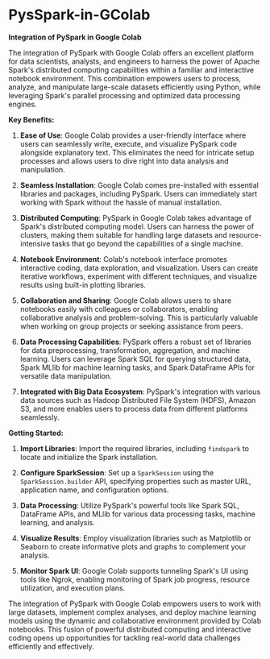 # PysSpark-in-GColab
**Integration of PySpark in Google Colab**

The integration of PySpark with Google Colab offers an excellent platform for data scientists, analysts, and engineers to harness the power of Apache Spark's distributed computing capabilities within a familiar and interactive notebook environment. This combination empowers users to process, analyze, and manipulate large-scale datasets efficiently using Python, while leveraging Spark's parallel processing and optimized data processing engines.

**Key Benefits:**

1. **Ease of Use**: Google Colab provides a user-friendly interface where users can seamlessly write, execute, and visualize PySpark code alongside explanatory text. This eliminates the need for intricate setup processes and allows users to dive right into data analysis and manipulation.

2. **Seamless Installation**: Google Colab comes pre-installed with essential libraries and packages, including PySpark. Users can immediately start working with Spark without the hassle of manual installation.

3. **Distributed Computing**: PySpark in Google Colab takes advantage of Spark's distributed computing model. Users can harness the power of clusters, making them suitable for handling large datasets and resource-intensive tasks that go beyond the capabilities of a single machine.

4. **Notebook Environment**: Colab's notebook interface promotes interactive coding, data exploration, and visualization. Users can create iterative workflows, experiment with different techniques, and visualize results using built-in plotting libraries.

5. **Collaboration and Sharing**: Google Colab allows users to share notebooks easily with colleagues or collaborators, enabling collaborative analysis and problem-solving. This is particularly valuable when working on group projects or seeking assistance from peers.

6. **Data Processing Capabilities**: PySpark offers a robust set of libraries for data preprocessing, transformation, aggregation, and machine learning. Users can leverage Spark SQL for querying structured data, Spark MLlib for machine learning tasks, and Spark DataFrame APIs for versatile data manipulation.

7. **Integrated with Big Data Ecosystem**: PySpark's integration with various data sources such as Hadoop Distributed File System (HDFS), Amazon S3, and more enables users to process data from different platforms seamlessly.

**Getting Started:**

1. **Import Libraries**: Import the required libraries, including `findspark` to locate and initialize the Spark installation.

2. **Configure SparkSession**: Set up a `SparkSession` using the `SparkSession.builder` API, specifying properties such as master URL, application name, and configuration options.

3. **Data Processing**: Utilize PySpark's powerful tools like Spark SQL, DataFrame APIs, and MLlib for various data processing tasks, machine learning, and analysis.

4. **Visualize Results**: Employ visualization libraries such as Matplotlib or Seaborn to create informative plots and graphs to complement your analysis.

5. **Monitor Spark UI**: Google Colab supports tunneling Spark's UI using tools like Ngrok, enabling monitoring of Spark job progress, resource utilization, and execution plans.

The integration of PySpark with Google Colab empowers users to work with large datasets, implement complex analyses, and deploy machine learning models using the dynamic and collaborative environment provided by Colab notebooks. This fusion of powerful distributed computing and interactive coding opens up opportunities for tackling real-world data challenges efficiently and effectively.

